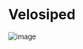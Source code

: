 # Velosiped
![image](https://github.com/user-attachments/assets/fe22941d-0fc8-4a9f-87c5-515e447834f2)
